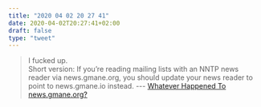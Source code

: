 ```yaml
---
title: "2020 04 02 20 27 41"
date: 2020-04-02T20:27:41+02:00
draft: false
type: "tweet"
---
```


> I fucked up.<br> Short version: If you’re reading mailing lists with an NNTP news reader via news.gmane.org, you should update your news reader to point to news.gmane.io instead. --- [Whatever Happened To news.gmane.org?](https://lars.ingebrigtsen.no/2020/01/06/whatever-happened-to-news-gmane-org/)
